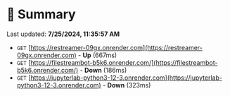 # 📖 Summary
Last updated: **7/25/2024, 11:35:57 AM**

- `GET` [https://restreamer-09gx.onrender.com](https://restreamer-09gx.onrender.com) - **Up** (667ms)
- `GET` [https://filestreambot-b5k6.onrender.com/](https://filestreambot-b5k6.onrender.com/) - **Down** (186ms)
- `GET` [https://jupyterlab-python3-12-3.onrender.com](https://jupyterlab-python3-12-3.onrender.com) - **Down** (323ms)
